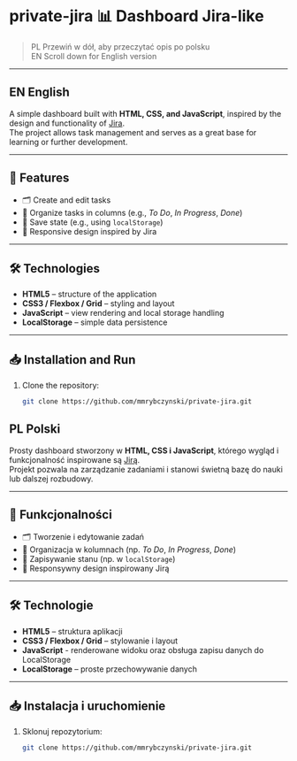 # private-jira 📊 Dashboard Jira-like

> PL Przewiń w dół, aby przeczytać opis po polsku  
> EN Scroll down for English version

---

## EN English

A simple dashboard built with **HTML, CSS, and JavaScript**, inspired by the design and functionality of [Jira](https://www.atlassian.com/software/jira).  
The project allows task management and serves as a great base for learning or further development.

---

## 🚀 Features

- 🗂️ Create and edit tasks  
- 📌 Organize tasks in columns (e.g., *To Do*, *In Progress*, *Done*)  
- 💾 Save state (e.g., using `localStorage`)  
- 📱 Responsive design inspired by Jira  

---

## 🛠️ Technologies

- **HTML5** – structure of the application  
- **CSS3 / Flexbox / Grid** – styling and layout  
- **JavaScript** – view rendering and local storage handling  
- **LocalStorage** – simple data persistence  

---

## 📥 Installation and Run

1. Clone the repository:
   ```bash
   git clone https://github.com/mmrybczynski/private-jira.git

## PL Polski

Prosty dashboard stworzony w **HTML, CSS i JavaScript**, którego wygląd i funkcjonalność inspirowane są [Jirą](https://www.atlassian.com/software/jira).  
Projekt pozwala na zarządzanie zadaniami i stanowi świetną bazę do nauki lub dalszej rozbudowy.

---

## 🚀 Funkcjonalności

- 🗂️ Tworzenie i edytowanie zadań  
- 📌 Organizacja w kolumnach (np. *To Do*, *In Progress*, *Done*)  
- 💾 Zapisywanie stanu (np. w `localStorage`)  
- 📱 Responsywny design inspirowany Jirą  

---

## 🛠️ Technologie

- **HTML5** – struktura aplikacji  
- **CSS3 / Flexbox / Grid** – stylowanie i layout
- **JavaScript** - renderowane widoku oraz obsługa zapisu danych do LocalStorage
- **LocalStorage** – proste przechowywanie danych  

---

## 📥 Instalacja i uruchomienie

1. Sklonuj repozytorium:
   ```bash
   git clone https://github.com/mmrybczynski/private-jira.git

